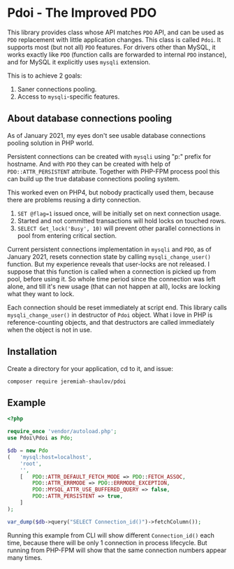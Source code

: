 # Pdoi - The Improved PDO

This library provides class whose API matches `PDO` API, and can be used as `PDO` replacement with little application changes.
This class is called `Pdoi`.
It supports most (but not all) `PDO` features.
For drivers other than MySQL, it works exactly like `PDO` (function calls are forwarded to internal `PDO` instance), and for MySQL it explicitly uses `mysqli` extension.

This is to achieve 2 goals:

1. Saner connections pooling.
2. Access to `mysqli`-specific features.

## About database connections pooling

As of January 2021, my eyes don't see usable database connections pooling solution in PHP world.

Persistent connections can be created with `mysqli` using "p:" prefix for hostname. And with `PDO` they can be created with help of `PDO::ATTR_PERSISTENT` attribute.
Together with PHP-FPM process pool this can build up the true database connections pooling system.

This worked even on PHP4, but nobody practically used them, because there are problems reusing a dirty connection.

1. `SET @flag=1` issued once, will be initially set on next connection usage.
2. Started and not committed transactions will hold locks on touched rows.
3. `SELECT Get_lock('Busy', 10)` will prevent other parallel connections in pool from entering critical section.

Current persistent connections implementation in `mysqli` and `PDO`, as of January 2021, resets connection state by calling `mysqli_change_user()` function. But my experience reveals that user-locks are not released. I suppose that this function is called when a connection is picked up from pool, before using it. So whole time period since the connection was left alone, and till it's new usage (that can not happen at all), locks are locking what they want to lock.

Each connection should be reset immediately at script end. This library calls `mysqli_change_user()` in destructor of `Pdoi` object. What i love in PHP is reference-counting objects, and that destructors are called immediately when the object is not in use.

## Installation

Create a directory for your application, cd to it, and issue:

```
composer require jeremiah-shaulov/pdoi
```

## Example

```php
<?php

require_once 'vendor/autoload.php';
use Pdoi\Pdoi as Pdo;

$db = new Pdo
(	'mysql:host=localhost',
	'root',
	'',
	[	PDO::ATTR_DEFAULT_FETCH_MODE => PDO::FETCH_ASSOC,
		PDO::ATTR_ERRMODE => PDO::ERRMODE_EXCEPTION,
		PDO::MYSQL_ATTR_USE_BUFFERED_QUERY => false,
		PDO::ATTR_PERSISTENT => true,
	]
);

var_dump($db->query("SELECT Connection_id()")->fetchColumn());
```

Running this example from CLI will show different `Connection_id()` each time, because there will be only 1 connection in process lifecycle.
But running from PHP-FPM will show that the same connection numbers appear many times.
